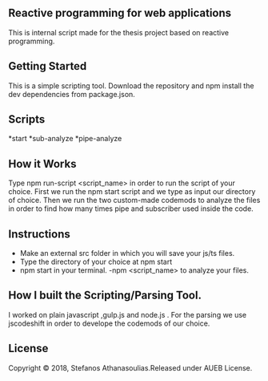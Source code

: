 ## Reactive programming for web applications

This is internal script made for the thesis project based on reactive programming.

## Getting Started

This is a simple scripting tool. Download the repository and npm install the dev dependencies from package.json.

## Scripts

*start
*sub-analyze
\*pipe-analyze

## How it Works

Type npm run-script <script_name> in order to run the script of your choice. First we run the npm start script and we type as input our directory of choice. Then we run the two custom-made codemods to analyze the files in order to find how many times pipe and subscriber used inside the code.

## Instructions

- Make an external src folder in which you will save your js/ts files.
- Type the directory of your choice at npm start
- npm start in your terminal.
  -npm <script_name> to analyze your files.

## How I built the Scripting/Parsing Tool.

I worked on plain javascript ,gulp.js and node.js . For the parsing we use jscodeshift in order to develope the codemods of our choice.

## License

Copyright © 2018, Stefanos Athanasoulias.Released under AUEB License.
